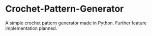 # Crochet-Pattern-Generator
A simple crochet pattern generator made in Python. Further feature implementation planned.
